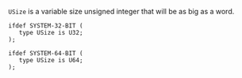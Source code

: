 <link rel="stylesheet" type="text/css" href="styles.css">

`USize` is a variable size unsigned integer that will be as big as a word.

```
ifdef SYSTEM-32-BIT (
   type USize is U32;
);

ifdef SYSTEM-64-BIT (
   type USize is U64;
);
```
